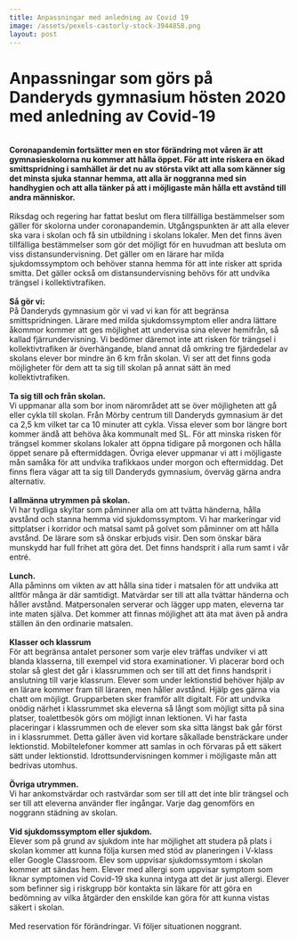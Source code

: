 ```yaml
---
title: Anpassningar med anledning av Covid 19
image: /assets/pexels-castorly-stock-3944858.png
layout: post
---
```


# Anpassningar som görs på Danderyds gymnasium hösten 2020 med anledning av Covid-19
<br>
<b>Coronapandemin fortsätter men en stor förändring mot våren är att gymnasieskolorna nu kommer att hålla öppet. För att inte riskera en ökad smittspridning i samhället är det nu av största vikt att alla som känner sig det minsta sjuka stannar hemma, att alla är noggranna med sin handhygien och att alla tänker på att i möjligaste mån hålla ett avstånd till andra människor.</b>
<br>
<br>
Riksdag och regering har fattat beslut om flera tillfälliga bestämmelser som gäller för skolorna under coronapandemin. Utgångspunkten är att alla elever ska vara i skolan och få sin utbildning i skolans lokaler. 
Men det finns även tillfälliga bestämmelser som gör det möjligt för en huvudman att besluta om viss distansundervisning. Det gäller om en lärare har milda sjukdomssymptom och behöver stanna hemma för att inte risker att sprida smitta. Det gäller också om distansundervisning behövs för att undvika trängsel i kollektivtrafiken. 
<br>
<br>
<b>Så gör vi:</b>
<br>
På Danderyds gymnasium gör vi vad vi kan för att begränsa smittspridningen. Lärare med milda sjukdomssymptom eller andra lättare åkommor kommer att ges möjlighet att undervisa sina elever hemifrån, så kallad fjärrundervisning. 
Vi bedömer däremot inte att risken för trängsel i kollektivtrafiken är överhängande, bland annat då omkring tre fjärdedelar av skolans elever bor mindre än 6 km från skolan. Vi ser att det finns goda möjligheter för dem att ta sig till skolan på annat sätt än med kollektivtrafiken.
<br>
<br>
<b>Ta sig till och från skolan.</b>
<br>
Vi uppmanar alla som bor inom närområdet att se över möjligheten att gå eller cykla till skolan. Från Mörby centrum till Danderyds gymnasium är det ca 2,5 km vilket tar ca 10 minuter att cykla. 
Vissa elever som bor längre bort kommer ändå att behöva åka kommunalt med SL. För att minska risken för trängsel kommer skolans lokaler att öppna tidigare på morgonen och hålla öppet senare på eftermiddagen. 
Övriga elever uppmanar vi att i möjligaste mån samåka för att undvika trafikkaos under morgon och eftermiddag.
Det finns flera vägar att ta sig till Danderyds gymnasium, överväg gärna andra alternativ. 
<br>
<br>
<b>I allmänna utrymmen på skolan.</b>
<br>
Vi har tydliga skyltar som påminner alla om att tvätta händerna, hålla avstånd och stanna hemma vid sjukdomssymptom.
Vi har markeringar vid sittplatser i korridor och matsal samt på golvet som påminner om att hålla avstånd. 
De lärare som så önskar erbjuds visir. Den som önskar bära munskydd har full frihet att göra det. 
Det finns handsprit i alla rum samt i vår entré.
<br>
<br>
<b>Lunch.</b>
<br>
Alla påminns om vikten av att hålla sina tider i matsalen för att undvika att alltför många är där samtidigt. 
Matvärdar ser till att alla tvättar händerna och håller avstånd. 
Matpersonalen serverar och lägger upp maten, eleverna tar inte maten själva. 
Det kommer att finnas möjlighet att äta mat även på andra ställen än den ordinarie matsalen.
<br>
<br>
<b>Klasser och klassrum</b>
<br>
För att begränsa antalet personer som varje elev träffas undviker vi att blanda klasserna, till exempel vid stora examinationer. 
Vi placerar bord och stolar så glest det går i klassrummen och ser till att det finns handsprit i anslutning till varje klassrum.
Elever som under lektionstid behöver hjälp av en lärare kommer fram till läraren, men håller avstånd. Hjälp ges gärna via chatt om möjligt.
Grupparbeten sker framför allt digitalt.
För att undvika onödig närhet i klassrummet ska eleverna så långt som möjligt sitta på sina platser, toalettbesök görs om möjligt innan lektionen. Vi har fasta placeringar i klassrummen och de elever som ska sitta längst bak går först in i klassrummet. Detta gäller även vid kortare såkallade bensträckare under lektionstid.
Mobiltelefoner kommer att samlas in och förvaras på ett säkert sätt under lektionstid. 
Idrottsundervisningen kommer i möjligaste mån att bedrivas utomhus.
<br>
<br>
<b>Övriga utrymmen.</b>
<br>
Vi har ankomstvärdar och rastvärdar som ser till att det inte blir trängsel och ser till att eleverna använder fler ingångar.
Varje dag genomförs en noggrann städning av skolan.
<br>
<br>
<b>Vid sjukdomssymptom eller sjukdom.</b>
<br>
Elever som på grund av sjukdom inte har möjlighet att studera på plats i skolan kommer att kunna följa kursen med stöd av planeringen i V-klass eller Google Classroom.
Elev som uppvisar sjukdomssymtom i skolan kommer att sändas hem. 
Elever med allergi som uppvisar symptom som liknar symptomen vid Covid-19 ska kunna intyga att det är just allergi. 
Elever som befinner sig i riskgrupp bör kontakta sin läkare för att göra en bedömning av vilka åtgärder den enskilde kan göra för att kunna vistas säkert i skolan. 
<br>
<br>
Med reservation för förändringar. Vi följer situationen noggrant.
